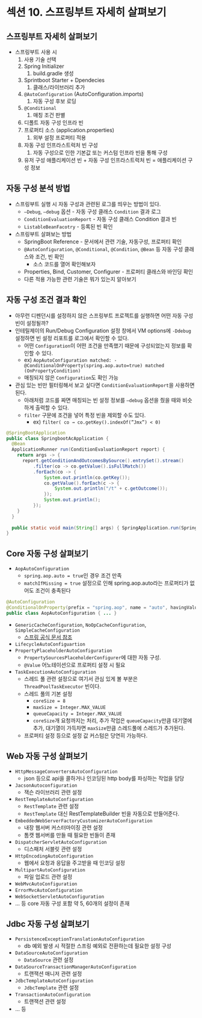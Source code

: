 # 섹션 10. 스프링부트 자세히 살펴보기

## 스프링부트 자세히 살펴보기

- 스프링부트 사용 시
    1. 사용 기술 선택
    2. Spring Initializer
        1. build.gradle 생성
    3. Sprintboot Starter + Dpendecies
        1. 클래스/라이브러리 추가
    4. `@AutoConfiguration` (AutoConfiguration.imports)
        1. 자동 구성 후보 로딩
    5. `@Conditional`
        1. 매칭 조건 판별
    6. 디폴트 자동 구성 인프라 빈
    7. 프로퍼티 소스 (application.properties)
        1. 외부 설정 프로퍼티 적용
    8. 자동 구성 인프라스트럭처 빈 구성
        1. 자동 구성으로 인한 기본값 또는 커스텀 인프라 빈을 통해 구성
    9. 유저 구성 애플리케이션 빈 + 자동 구성 인프라스트럭처 빈 = 애플리케이션 구성 정보

## 자동 구성 분석 방법

- 스프링부트 실행 시 자동 구성과 관련된 로그를 띄우는 방법이 있다.
    - `—Debug`, `—debug` 옵션 - 자동 구성 클래스 `Condition` 결과 로그
    - `ConditionEvaluationReport` - 자동 구성 클래스 Condition 결과 빈
    - `ListableBeanFacotry` - 등록된 빈 확인
- 스프링부트 살펴보는 방법
    - SpringBoot Reference - 문서에서 관련 기술, 자동구성, 프로퍼티 확인
    - `@AutoConfiguration`, `@Conditional`, `@Condition`, `@Bean` 등 자동 구성 클래스와 조건, 빈 확인
        - 소스 코드를 열어 확인해보자
    - Properties, Bind, Customer, Configurer - 프로퍼티 클래스와 바인딩 확인
    - 다른 적용 가능한 관련 기술은 뭐가 있는지 알아보기

## 자동 구성 조건 결과 확인

- 아무런 디펜던시를 설정하지 않은 스프링부트 프로젝트를 실행하면 어떤 자동 구성 빈이 설정될까?
- 인테릴제이의 Run/Debug Configuration 설정 창에서 VM options에 `-Ddebug` 설정하면 빈 설정 리포트를 로그에서 확인할 수 있다.
    - 어떤 `Configuration`이 어떤 조건을 만족했기 때문에 구성되었는지 정보를 확인할 수 있다.
    - ex) `AopAutoConfiguration matched: - @ConditionalOnProperty(spring.aop.auto=true) matched (OnPropertyCondition)`
    - 매칭되지 않은 `Configuration`도 확인 가능
- 관심 있는 빈만 필터링해서 보고 싶다면 `ConditionEvaluationReport`을 사용하면 된다.
    - 아래처럼 코드를 짜면 매칭되는 빈 설정 정보를 `—debug` 옵션을 줬을 때와 비슷하게 출력할 수 있다.
    - `filter` 구문에 조건을 넣어 특정 빈을 제외할 수도 있다.
        - ex) `filter( co → co.getKey().indexOf(”Jmx”) < 0)`

```java
@SpringBootApplication
public class SpringbootAcApplication {
  @Bean
  ApplicationRunner run(ConditionEvaluationReport report) {
    return args -> {
      report.getConditionAndOutcomesBySource().entrySet().stream()
          .filter(co -> co.getValue().isFullMatch())
          .forEach(co -> {
              System.out.println(co.getKey());
              co.getValue().forEach(c -> {
                  System.out.println("/t" + c.getOutcome());
              });
              System.out.println();
          });       
    }
  }
  
  public static void main(String[] args) { SpringApplication.run(SpringbootAcApplication.class, args); }
}
```

## Core 자동 구성 살펴보기

- `AopAutoConfiguration`
    - `spring.aop.auto = true`인 경우 조건 만족
    - `matchIfMissing = true` 설정으로 인해 spring.aop.auto라는 프로퍼티가 없어도 조건이 충족된다

```java
@AutoConfiguration
@ConditionalOnProperty(prefix = "spring.aop", name = "auto", havingValue = "true", matchIfMissing = true)
public class AopAutoConfiguration { ... }
```

- `GenericCacheConfiguration`, `NoOpCacheConfiguration`, `SimpleCacheConfiguration`
    - [스프링 공식 문서 참조](https://docs.spring.io/spring-boot/reference/io/caching.html)
- `LifecycleAutoConfiguartion`
- `PropertyPlaceholderAutoConfiguration`
    - `PropertySourcesPlaceholderConfigurer`에 대한 자동 구성.
    - `@Value` 어노테이션으로 프로퍼티 설정 시 필요
- `TaskExecutionAutoConfiguration`
    - 스레드 풀 관련 설정으로 여기서 관심 있게 볼 부분은 `ThreadPoolTaskExecutor` 빈이다.
    - 스레드 풀의 기본 설정
        - `coreSize = 8`
        - `maxSize = Integer.MAX_VALUE`
        - `queueCapacity = Integer.MAX_VALUE`
        - `coreSize`개 요청까지는 처리, 추가 작업은 `queueCapacity`만큼 대기열에 추가, 대기열이 가득차면 `maxSize`만큼 스레드풀에 스레드가 추가된다.
    - 프로퍼티 설정 등으로 설정 값 커스텀은 당연히 가능하다.

## Web 자동 구성 살펴보기

- `HttpMessageConvertersAutoConfiguration`
    - json 등으로 api을 콜하거나 인코딩된 http body를 파싱하는 작업을 담당
- `JacsonAutoconfiguration`
    - 잭슨 라이브러리 관련 설정
- `RestTemplateAutoConfiguration`
    - `RestTemplate` 관련 설정
    - `RestTemplate` 대신 RestTemplateBuilder 빈을 자동으로 만들어준다.
- `EmbeddedWebServerFactoryCustomizerAutoConfiguration`
    - 내장 웹서버 커스터마이징 관련 설정
    - 톰캣 웹서버를 만들 때 필요한 빈들이 존재
- `DispatcherServletAutoConfiguration`
    - 디스패처 서블릿 관련 설정
- `HttpEncodingAutoConfiguration`
    - 웹에서 요청과 응답을 주고받을 때 인코딩 설정
- `MultipartAutoConfiguration`
    - 파일 업로드 관련 설정
- `WebMvcAutoConfiguration`
- `ErrorMvcAutoConfiguration`
- `WebSocketServletAutoConfiguration`
- … 등 core 자동 구성 포함 약 5, 60개의 설정이 존재

## Jdbc 자동 구성 살펴보기

- `PersistenceExceptionTranslationAutoConfiguration`
    - db 예외 발생 시 적절한 스프링 예외로 전환하는데 필요한 설정 구성
- `DataSourceAutoConfiguration`
    - `DataSource` 관련 설정
- `DataSourceTransactionManagerAutoConfiguration`
    - 트랜잭션 매니저 관련 설정
- `JdbcTemplateAutoConfiguration`
    - `JdbcTemplate` 관련 설정
- `TransactionAutoConfiguration`
    - 트랜잭션 관련 설정
- … 등
